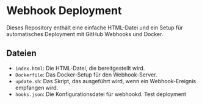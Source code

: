 # Webhook Deployment

Dieses Repository enthält eine einfache HTML-Datei und ein Setup für automatisches Deployment mit GitHub Webhooks und Docker.

## Dateien

- `index.html`: Die HTML-Datei, die bereitgestellt wird.
- `Dockerfile`: Das Docker-Setup für den Webhook-Server.
- `update.sh`: Das Skript, das ausgeführt wird, wenn ein   Webhook-Ereignis empfangen wird.
- `hooks.json`: Die Konfigurationsdatei für webhookd.
T e s t   d e p l o y m e n t  
 